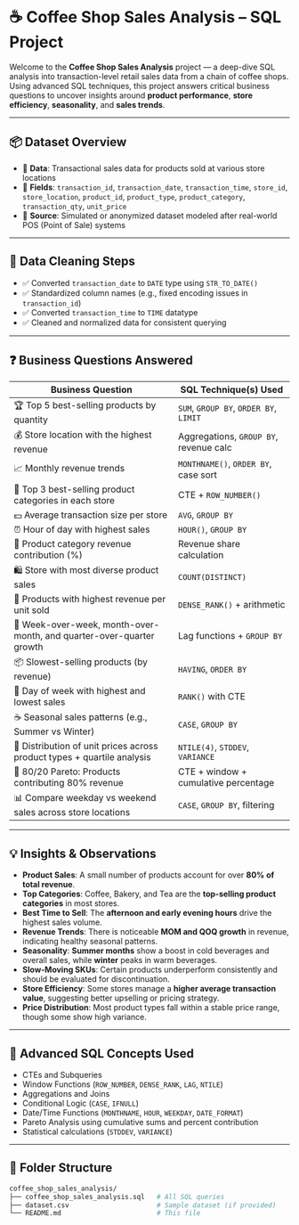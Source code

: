 # ☕ Coffee Shop Sales Analysis – SQL Project

Welcome to the **Coffee Shop Sales Analysis** project — a deep-dive SQL analysis into transaction-level retail sales data from a chain of coffee shops.  
Using advanced SQL techniques, this project answers critical business questions to uncover insights around **product performance**, **store efficiency**, **seasonality**, and **sales trends**.

---

## 📦 Dataset Overview

- 🧾 **Data**: Transactional sales data for products sold at various store locations
- 📅 **Fields**: `transaction_id`, `transaction_date`, `transaction_time`, `store_id`, `store_location`, `product_id`, `product_type`, `product_category`, `transaction_qty`, `unit_price`
- 🛒 **Source**: Simulated or anonymized dataset modeled after real-world POS (Point of Sale) systems

---

## 🧹 Data Cleaning Steps

- ✅ Converted `transaction_date` to `DATE` type using `STR_TO_DATE()`
- ✅ Standardized column names (e.g., fixed encoding issues in `transaction_id`)
- ✅ Converted `transaction_time` to `TIME` datatype
- ✅ Cleaned and normalized data for consistent querying

---

## ❓ Business Questions Answered

| Business Question                                                                 | SQL Technique(s) Used                  |
|-----------------------------------------------------------------------------------|----------------------------------------|
| 🏆 Top 5 best-selling products by quantity                                        | `SUM`, `GROUP BY`, `ORDER BY`, `LIMIT` |
| 💰 Store location with the highest revenue                                        | Aggregations, `GROUP BY`, revenue calc |
| 📈 Monthly revenue trends                                                         | `MONTHNAME()`, `ORDER BY`, case sort   |
| 🥇 Top 3 best-selling product categories in each store                            | CTE + `ROW_NUMBER()`                   |
| 💵 Average transaction size per store                                             | `AVG`, `GROUP BY`                      |
| ⏰ Hour of day with highest sales                                                 | `HOUR()`, `GROUP BY`                   |
| 🧮 Product category revenue contribution (%)                                      | Revenue share calculation              |
| 🛍️ Store with most diverse product sales                                          | `COUNT(DISTINCT)`                      |
| 💎 Products with highest revenue per unit sold                                    | `DENSE_RANK()` + arithmetic            |
| 🔁 Week-over-week, month-over-month, and quarter-over-quarter growth              | Lag functions + `GROUP BY`             |
| 📦 Slowest-selling products (by revenue)                                          | `HAVING`, `ORDER BY`                   |
| 📅 Day of week with highest and lowest sales                                      | `RANK()` with CTE                      |
| ☕ Seasonal sales patterns (e.g., Summer vs Winter)                               | `CASE`, `GROUP BY`                     |
| 💸 Distribution of unit prices across product types + quartile analysis           | `NTILE(4)`, `STDDEV`, `VARIANCE`       |
| 🧠 80/20 Pareto: Products contributing 80% revenue                                | CTE + window + cumulative percentage   |
| 📊 Compare weekday vs weekend sales across store locations                        | `CASE`, `GROUP BY`, filtering          |

---

## 💡 Insights & Observations

- **Product Sales**: A small number of products account for over **80% of total revenue**.
- **Top Categories**: Coffee, Bakery, and Tea are the **top-selling product categories** in most stores.
- **Best Time to Sell**: The **afternoon and early evening hours** drive the highest sales volume.
- **Revenue Trends**: There is noticeable **MOM and QOQ growth** in revenue, indicating healthy seasonal patterns.
- **Seasonality**: **Summer months** show a boost in cold beverages and overall sales, while **winter** peaks in warm beverages.
- **Slow-Moving SKUs**: Certain products underperform consistently and should be evaluated for discontinuation.
- **Store Efficiency**: Some stores manage a **higher average transaction value**, suggesting better upselling or pricing strategy.
- **Price Distribution**: Most product types fall within a stable price range, though some show high variance.

---

## 🧠 Advanced SQL Concepts Used

- CTEs and Subqueries  
- Window Functions (`ROW_NUMBER`, `DENSE_RANK`, `LAG`, `NTILE`)  
- Aggregations and Joins  
- Conditional Logic (`CASE`, `IFNULL`)  
- Date/Time Functions (`MONTHNAME`, `HOUR`, `WEEKDAY`, `DATE_FORMAT`)  
- Pareto Analysis using cumulative sums and percent contribution  
- Statistical calculations (`STDDEV`, `VARIANCE`)

---

## 📁 Folder Structure

```bash
coffee_shop_sales_analysis/
├── coffee_shop_sales_analysis.sql   # All SQL queries
├── dataset.csv                      # Sample dataset (if provided)
└── README.md                        # This file
